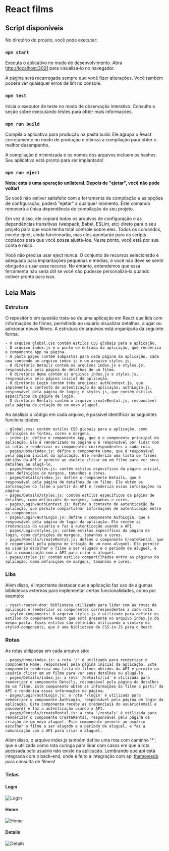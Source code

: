 # React films

## Script disponíveis

No diretório do projeto, você pode executar:

### `npm start`

Executa o aplicativo no modo de desenvolvimento.
Abra [http://localhost:3001](http://localhost:3001) para visualizá-lo no navegador.

A página será recarregada sempre que você fizer alterações.
Você também poderá ver quaisquer erros de lint no console.

### `npm test`

Inicia o executor de teste no modo de observação interativo.
Consulte a seção sobre executando testes para obter mais informações.

### `npm run build`

Compila o aplicativo para produção na pasta build.
Ele agrupa o React corretamente no modo de produção e otimiza a compilação para obter o melhor desempenho.

A compilação é minimizada e os nomes dos arquivos incluem os hashes.
Seu aplicativo está pronto para ser implantado!
### `npm run eject`

**Nota: esta é uma operação unilateral. Depois de "ejetar", você não pode voltar!**

Se você não estiver satisfeito com a ferramenta de compilação e as opções de configuração, poderá "ejetar" a qualquer momento. Este comando removerá a única dependência de compilação do seu projeto.

Em vez disso, ele copiará todos os arquivos de configuração e as dependências transitivas (webpack, Babel, ESLint, etc) direto para o seu projeto para que você tenha total controle sobre eles. Todos os comandos, exceto eject, ainda funcionarão, mas eles apontarão para os scripts copiados para que você possa ajustá-los. Neste ponto, você está por sua conta e risco.

Você não precisa usar eject nunca. O conjunto de recursos selecionado é adequado para implantações pequenas e médias, e você não deve se sentir obrigado a usar esse recurso. No entanto, entendemos que essa ferramenta não seria útil se você não pudesse personalizá-la quando estiver pronto para isso.

## Leia Mais

### Estrutura

O repositório em questão trata-se de uma aplicação em React que lida com informações de filmes, permitindo ao usuário visualizar detalhes, alugar ou adicionar novos filmes. A estrutura de arquivos está organizada da seguinte forma:

````
- O arquivo global.css contém estilos CSS globais para a aplicação.
- O arquivo index.js é o ponto de entrada da aplicação, que renderiza o componente App na página.
- A pasta pages contém subpastas para cada página da aplicação, cada uma contendo um arquivo index.js e um arquivo styles.js.
- O diretório Details contém os arquivos index.js e styles.js, responsáveis pela página de detalhes de um filme.
- O diretório Home contém os arquivos index.js e styles.js, responsáveis pela página inicial da aplicação.
- O diretório Login contém três arquivos: authContext.js, que implementa o contexto de autenticação da aplicação; authLogin.js, responsável pela página de login; e styles.js, que contém estilos específicos da página de login.
- O diretório Rentals contém o arquivo createRental.js, responsável pela página de criação de um novo aluguel.
````

Ao analisar o código em cada arquivo, é possível identificar as seguintes funcionalidades:

````
- global.css: contém estilos CSS globais para a aplicação, como definições de fontes, cores e margens.
- index.js: define o componente App, que é o componente principal da aplicação. Ele é renderizado na página e é responsável por lidar com as rotas e renderizar os componentes correspondentes a cada rota.
- pages/Home/index.js: define o componente Home, que é responsável pela página inicial da aplicação. Ele renderiza uma lista de filmes obtidos da API e permite ao usuário clicar em um filme para ver seus detalhes ou alugá-lo.
- pages/Home/styles.js: contém estilos específicos da página inicial, como definições de margens, tamanhos e cores.
- pages/Details/index.js: define o componente Details, que é responsável pela página de detalhes de um filme. Ele obtém as informações do filme a partir da API e renderiza essas informações na página.
- pages/Details/styles.js: contém estilos específicos da página de detalhes, como definições de margens, tamanhos e cores.
- pages/Login/authContext.js: define o contexto de autenticação da aplicação, que permite compartilhar informações de autenticação entre os componentes.
- pages/Login/authLogin.js: define o componente AuthLogin, que é responsável pela página de login da aplicação. Ele recebe as credenciais do usuário e faz a autenticação usando a API.
- pages/Login/styles.js: contém estilos específicos da página de login, como definições de margens, tamanhos e cores.
- pages/Rentals/createRental.js: define o componente CreateRental, que é responsável pela página de criação de um novo aluguel. Ele permite ao usuário escolher o filme a ser alugado e o período de aluguel, e faz a comunicação com a API para criar o aluguel.
- pages/styles.js: contém estilos compartilhados entre as páginas da aplicação, como definições de margens, tamanhos e cores.
````

### Libs

Além disso, é importante destacar que a aplicação faz uso de algumas bibliotecas externas para implementar certas funcionalidades, como por exemplo:

````
- react-router-dom: biblioteca utilizada para lidar com as rotas da aplicação e renderizar os componentes correspondentes a cada rota.
- styled-components: O arquivo styles.js é utilizado para definir os estilos do componente React que está presente no arquivo index.js da mesma pasta. Esses estilos são definidos utilizando a sintaxe do styled-components, que é uma biblioteca de CSS-in-JS para o React.
````

### Rotas

As rotas utilizadas em cada arquivo são:

````
- pages/Home/index.js: a rota '/' é utilizada para renderizar o componente Home, responsável pela página inicial da aplicação. Este componente renderiza uma lista de filmes obtidos da API e permite ao usuário clicar em um filme para ver seus detalhes ou alugá-lo.
- pages/Details/index.js: a rota '/details/:id' é utilizada para renderizar o componente Details, responsável pela página de detalhes de um filme. Este componente obtém as informações do filme a partir da API e renderiza essas informações na página.
- pages/Login/authLogin.js: a rota '/login' é utilizada para renderizar o componente AuthLogin, responsável pela página de login da aplicação. Este componente recebe as credenciais do usuário(email e password) e faz a autenticação usando a API.
- pages/Rentals/createRental.js: a rota '/rentals' é utilizada para renderizar o componente CreateRental, responsável pela página de criação de um novo aluguel. Este componente permite ao usuário escolher o filme a ser alugado e o período de aluguel, e faz a comunicação com a API para criar o aluguel.
````

Além disso, o arquivo index.js também define uma rota com caminho '*', que é utilizada como rota curinga para lidar com casos em que a rota acessada pelo usuário não existe na aplicação. Lembrando que api está integrada com o back-end, onde é feito a integração com api [themoviedb](https://developers.themoviedb.org/3/movies) para consulta de filmes!

### Telas

#### Login
![Login](https://i.ibb.co/dDFFy6P/1.png)

#### Home
![Home](https://i.ibb.co/WxKn8ZM/2.png)

#### Details
![Details](https://i.ibb.co/YD4GknR/3.png)